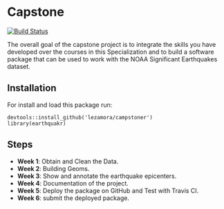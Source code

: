 # Capstone

[![Build Status](https://travis-ci.org/lezamora/capstoner.svg?branch=master)](https://travis-ci.org/lezamora/capstoner)

The overall goal of the capstone project is to integrate the skills you have developed over the courses in this Specialization and to build a software package that can be used to work with the NOAA Significant Earthquakes dataset.

## Installation
For install and load this package run:

```
devtools::install_github('lezamora/campstoner')
library(earthquakr)
```

## Steps
* **Week 1**: Obtain and Clean the Data.
* **Week 2**: Building Geoms.
* **Week 3**: Show and annotate the earthquake epicenters.
* **Week 4**: Documentation of the project.
* **Week 5**: Deploy the package on GitHub and Test with Travis CI.
* **Week 6**: submit the deployed package.
